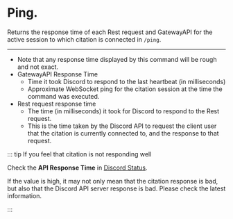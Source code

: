 # Ping.

Returns the response time of each Rest request and GatewayAPI for the active session to which citation is connected in `/ping`.

---

- Note that any response time displayed by this command will be rough and not exact.
- GatewayAPI Response Time
  - Time it took Discord to respond to the last heartbeat (in milliseconds)
  - Approximate WebSocket ping for the citation session at the time the command was executed.
- Rest request response time
  - The time (in milliseconds) it took for Discord to respond to the Rest request.
  - This is the time taken by the Discord API to request the client user that the citation is currently connected to, and the response to that request.

::: tip If you feel that citation is not responding well

Check the **API Response Time** in [Discord Status](https://discordstatus.com/).

If the value is high, it may not only mean that the citation response is bad, but also that the Discord API server response is bad. Please check the latest information.

:::
